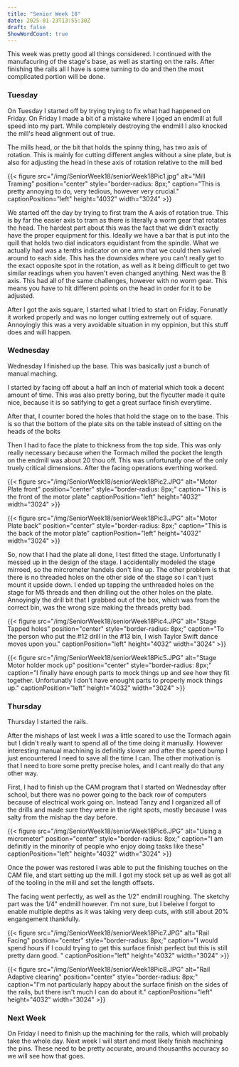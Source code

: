 ```yaml
---
title: "Senior Week 18"
date: 2025-01-23T13:55:30Z
draft: false
ShowWordCount: true
---
```


This week was pretty good all things considered. I continued with the manufacuring of the stage's base, as well as starting on the rails. After finishing the rails all I have is some turning to do and then the most complicated portion will be done.

### Tuesday 

On Tuesday I started off by trying trying to fix what had happened on Friday. On Friday I made a bit of a mistake where I joged an endmill at full speed into my part. While completely destroying the endmill I also knocked the mill's head alignment out of true. 

The mills head, or the bit that holds the spinny thing, has two axis of rotation. This is mainly for cutting different angles without a sine plate, but is also for adjusting the head in these axis of rotation relative to the mill bed

{{< figure src="/img/SeniorWeek18/seniorWeek18Pic1.jpg" alt="Mill Traming" position="center" style="border-radius: 8px;" caption="This is pretty annoying to do, very tedious, however very crucial." captionPosition="left" height="4032" width="3024" >}}

We started off the day by trying to first tram the A axis of rotation true. This is by far the easier axis to tram as there is literally a worm gear that rotates the head. The hardest part about this was the fact that we didn't exactly have the proper equipment for this. Ideally we have a bar that is put into the quill that holds two dial indicators equidistant from the spindle. What we actually had was a tenths indicator on one arm that we could then swivel around to each side. This has the downsides where you can't really get to the exact opposite spot in the rotation, as well as it being difficult to get two similar readings when you haven't even changed anything. Next was the B axis. This had all of the same challenges, however with no worm gear. This means you have to hit different points on the head in order for it to be adjusted. 

After I got the axis square, I started what I tried to start on Friday. Forunatly it worked properly and was no longer cutting extremely out of square. Annoyingly this was a very avoidable situation in my oppinion, but this stuff does and will happen. 

### Wednesday 

Wednesday I finished up the base. This was basically just a bunch of manual maching. 

I started by facing off about a half an inch of material which took a decent amount of time. This was also pretty boring, but the flycutter made it quite nice, because it is so satifying to get a great surface finish everytime. 

After that, I counter bored the holes that hold the stage on to the base. This is so that the bottom of the plate sits on the table instead of sitting on the heads of the bolts 

Then I had to face the plate to thickness from the top side. This was only really necessary because when the Tormach milled the pocket the length on the endmill was about 20 thou off. This was unfortunatly one of the only truely critical dimensions. After the facing operations everthing worked. 

{{< figure src="/img/SeniorWeek18/seniorWeek18Pic2.JPG" alt="Motor Plate front" position="center" style="border-radius: 8px;" caption="This is the front of the motor plate" captionPosition="left" height="4032" width="3024" >}}

{{< figure src="/img/SeniorWeek18/seniorWeek18Pic3.JPG" alt="Motor Plate back" position="center" style="border-radius: 8px;" caption="This is the back of the motor plate" captionPosition="left" height="4032" width="3024" >}}

So, now that I had the plate all done, I test fitted the stage. Unfortunatly I messed up in the design of the stage. I accidentally modeled the stage mirroed, so the mircrometer handels don't line up. The other problem is that there is no threaded holes on the other side of the stage so I can't just mount it upside down. I ended up tapping the unthreaded holes on the stage for M5 threads and then drilling out the other holes on the plate. Annoyingly the drill bit that I grabbed out of the box, which was from the correct bin, was the wrong size making the threads pretty bad. 

{{< figure src="/img/SeniorWeek18/seniorWeek18Pic4.JPG" alt="Stage Tapped holes" position="center" style="border-radius: 8px;" caption="To the person who put the #12 drill in the #13 bin, I wish Taylor Swift dance moves upon you." captionPosition="left" height="4032" width="3024" >}}

{{< figure src="/img/SeniorWeek18/seniorWeek18Pic5.JPG" alt="Stage Motor holder mock up" position="center" style="border-radius: 8px;" caption="I finally have enough parts to mock things up and see how they fit together. Unfortunatly I don't have enought parts to properly mock things up." captionPosition="left" height="4032" width="3024" >}}

### Thursday 

Thursday I started the rails.

After the mishaps of last week I was a little scared to use the Tormach again but I didn't really want to spend all of the time doing it manually. However interesting manual machining is definitly slower and after the speed bump I just encountered I need to save all the time I can. The other motivation is that I need to bore some pretty precise holes, and I cant really do that any other way. 

First, I had to finish up the CAM program that I started on Wednesday after school, but there was no power going to the back row of computers because of electrical work going on. Instead Tanzy and I organized all of the drills and made sure they were in the right spots, mostly because I was salty from the mishap the day before.

{{< figure src="/img/SeniorWeek18/seniorWeek18Pic6.JPG" alt="Using a micrometer" position="center" style="border-radius: 8px;" caption="I am definitly in the minority of people who enjoy doing tasks like these" captionPosition="left" height="4032" width="3024" >}}

Once the power was restored I was able to put the finishing touches on the CAM file, and start setting up the mill. I got my stock set up as well as got all of the tooling in the mill and set the length offsets. 

The facing went perfectly, as well as the 1/2" endmill roughing. The sketchy part was the 1/4" endmill however. I'm not sure, but I beleive I forgot to enable multiple depths as it was taking very deep cuts, with still about 20% engangement thankfully.

{{< figure src="/img/SeniorWeek18/seniorWeek18Pic7.JPG" alt="Rail Facing" position="center" style="border-radius: 8px;" caption="I would spend hours if I could trying to get this surface finish perfect but this is still pretty darn good. " captionPosition="left" height="4032" width="3024" >}}

{{< figure src="/img/SeniorWeek18/seniorWeek18Pic8.JPG" alt="Rail Adaptive clearing" position="center" style="border-radius: 8px;" caption="I'm not particularly happy about the surface finish on the sides of the rails, but there isn't much I can do about it." captionPosition="left" height="4032" width="3024" >}}

### Next Week 

On Friday I need to finish up the machining for the rails, which will probably take the whole day. Next week I will start and most likely finish machining the pins. These need to be pretty accurate, around thousanths accuracy so we will see how that goes. 
